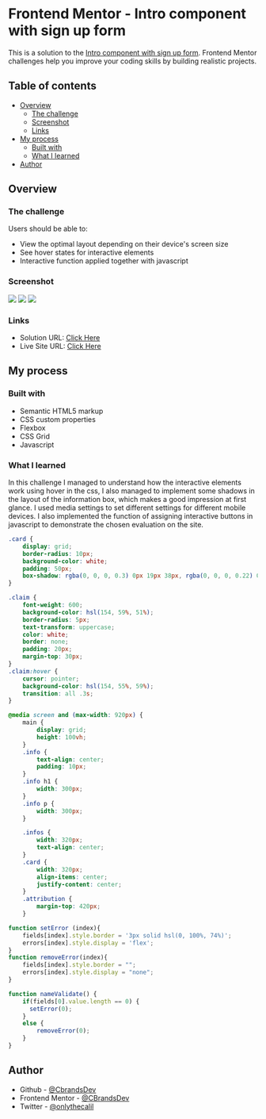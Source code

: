 # Frontend Mentor - Intro component with sign up form

This is a solution to the [Intro component with sign up form](https://www.frontendmentor.io/challenges/intro-component-with-signup-form-5cf91bd49edda32581d28fd1). Frontend Mentor challenges help you improve your coding skills by building realistic projects. 

## Table of contents

- [Overview](#overview)
  - [The challenge](#the-challenge)
  - [Screenshot](#screenshot)
  - [Links](#links)
- [My process](#my-process)
  - [Built with](#built-with)
  - [What I learned](#what-i-learned)
- [Author](#author)

## Overview

### The challenge

Users should be able to:

- View the optimal layout depending on their device's screen size
- See hover states for interactive elements
- Interactive function applied together with javascript

### Screenshot

![](./design/screenshot1.png)
![](./design/screenshot2.png)
![](./design/screenshot3.png)



### Links

- Solution URL: [Click Here](https://www.frontendmentor.io/solutions/intro-component-with-sign-up-form-IlBOhuS5sf)
- Live Site URL: [Click Here](https://cbrandsdev.github.io/Intro-Component-With-Signup-Form-Master)

## My process

### Built with

- Semantic HTML5 markup
- CSS custom properties
- Flexbox
- CSS Grid
- Javascript


### What I learned

In this challenge I managed to understand how the interactive elements work using hover in the css, I also managed to implement some shadows in the layout of the information box, which makes a good impression at first glance. 
I used media settings to set different settings for different mobile devices.
I also implemented the function of assigning interactive buttons in javascript to demonstrate the chosen evaluation on the site.

```css
.card {
    display: grid;
    border-radius: 10px;
    background-color: white;
    padding: 50px;
    box-shadow: rgba(0, 0, 0, 0.3) 0px 19px 38px, rgba(0, 0, 0, 0.22) 0px 15px 12px;
}
```
```css
.claim {
    font-weight: 600;
    background-color: hsl(154, 59%, 51%);
    border-radius: 5px;
    text-transform: uppercase;
    color: white;
    border: none;
    padding: 20px;
    margin-top: 30px;
}
.claim:hover {
    cursor: pointer;
    background-color: hsl(154, 55%, 59%);
    transition: all .3s;
}
```
```css
@media screen and (max-width: 920px) {
    main {
        display: grid;
        height: 100vh;
    }
    .info {
        text-align: center;
        padding: 10px;
    }
    .info h1 {
        width: 300px;
    }
    .info p {
        width: 300px;
    }

    .infos {
        width: 320px;
        text-align: center;
    }
    .card {
        width: 320px;
        align-items: center;
        justify-content: center;
    }
    .attribution {
        margin-top: 420px;
    }
```
```js
function setError (index){
    fields[index].style.border = '3px solid hsl(0, 100%, 74%)';
    errors[index].style.display = 'flex';
}
function removeError(index){
    fields[index].style.border = "";
    errors[index].style.display = "none";
}

function nameValidate() {
    if(fields[0].value.length == 0) {
      setError(0);
    }
    else {
        removeError(0);
    }
}
```


## Author

- Github - [@CbrandsDev](https://github.com/CBrandsDev)
- Frontend Mentor - [@CBrandsDev](https://www.frontendmentor.io/profile/CBrandsDev)
- Twitter - [@onlythecalil](https://twitter.com/onlythecalil)

